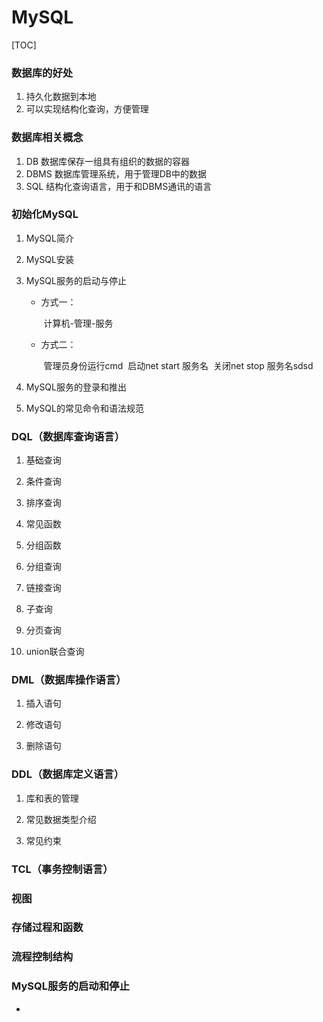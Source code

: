 # MySQL

[TOC]

### 数据库的好处

1. 持久化数据到本地
2. 可以实现结构化查询，方便管理

### 数据库相关概念

1. DB	数据库保存一组具有组织的数据的容器
2. DBMS	数据库管理系统，用于管理DB中的数据
3. SQL	结构化查询语言，用于和DBMS通讯的语言

### 初始化MySQL

1.  MySQL简介

2.  MySQL安装

3.  MySQL服务的启动与停止

    -   方式一：

        ​	计算机-管理-服务

    -   方式二：

        ​	管理员身份运行cmd
        ​	启动net start 服务名
        ​	关闭net stop 服务名sdsd

6.  MySQL服务的登录和推出

7.  MySQL的常见命令和语法规范


### DQL（数据库查询语言）

1.  基础查询

2.  条件查询

3.  排序查询

4.  常见函数

5.  分组函数

6.  分组查询

7.  链接查询

8.  子查询

9.  分页查询

10.  union联合查询


### DML（数据库操作语言）

1.  插入语句

2.  修改语句

3.  删除语句


### DDL（数据库定义语言）

1.  库和表的管理

2.  常见数据类型介绍

3.  常见约束


### TCL（事务控制语言）

### 视图

### 存储过程和函数

### 流程控制结构

### MySQL服务的启动和停止

- 

